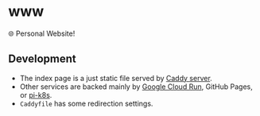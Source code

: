 # www

🌐 Personal Website!

## Development

- The index page is a just static file served by [Caddy server](https://caddyserver.com/).
- Other services are backed mainly by [Google Cloud Run](https://cloud.google.com/run/docs/overview/what-is-cloud-run), GitHub Pages, or [pi-k8s](https://github.com/shuuji3/pi-k8s).
- `Caddyfile` has some redirection settings.
